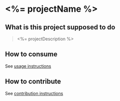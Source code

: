 # <%= projectName %>

## What is this project supposed to do
> <%= projectDescription %>

## How to consume
See [usage instructions](USAGE.md)

## How to contribute
See [contribution instructions](CONTRIBUTING.md)
